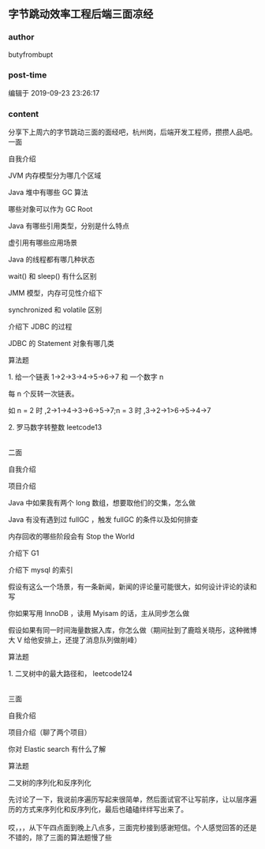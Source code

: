 ## 字节跳动效率工程后端三面凉经
### author 
butyfrombupt
### post-time 

编辑于  2019-09-23 23:26:17
### content 
<div class="post-topic-des nc-post-content">
 <div>
  <span>
   分享下上周六的字节跳动三面的面经吧，杭州岗，后端开发工程师，攒攒人品吧。
  </span>
 </div>
 <div>
  <span>
   一面
  </span>
 </div>
 <p>
  <span>
   自我介绍
  </span>
 </p>
 <p>
  <span>
   JVM
  </span>
  <span>
   内存模型分为哪几个区域
  </span>
 </p>
 <p>
  <span>
   Java
  </span>
  <span>
   堆中有哪些
  </span>
  <span>
   GC
  </span>
  <span>
   算法
  </span>
 </p>
 <p>
  <span>
   哪些对象可以作为
  </span>
  <span>
   GC Root
  </span>
 </p>
 <p>
  <span>
   Java
  </span>
  <span>
   有哪些引用类型，分别是什么特点
  </span>
 </p>
 <p>
  <span>
   虚引用有哪些应用场景
  </span>
 </p>
 <p>
  <span>
   Java
  </span>
  <span>
   的线程都有哪几种状态
  </span>
 </p>
 <p>
  <span>
   wait()
  </span>
  <span>
   和
  </span>
  <span>
   sleep()
  </span>
  <span>
   有什么区别
  </span>
 </p>
 <p>
  <span>
   JMM
  </span>
  <span>
   模型，内存可见性介绍下
  </span>
 </p>
 <p>
  <span>
   synchronized
  </span>
  <span>
   和
  </span>
  <span>
   volatile
  </span>
  <span>
   区别
  </span>
 </p>
 <p>
  <span>
   介绍下
  </span>
  <span>
   JDBC
  </span>
  <span>
   的过程
  </span>
 </p>
 <p>
  <span>
   JDBC
  </span>
  <span>
   的
  </span>
  <span>
   Statement
  </span>
  <span>
   对象有哪几类
  </span>
 </p>
 <p>
  <span>
  </span>
 </p>
 <p>
  <span>
   算法题
  </span>
 </p>
 <p>
  <span>
   1.
  </span>
  <span>
   给一个链表
  </span>
  <span>
   1-&gt;2-&gt;3-&gt;4-&gt;5-&gt;6-&gt;7
  </span>
  <span>
   和
  </span>
  <span>
  </span>
  <span>
   一个数字
  </span>
  <span>
   n
  </span>
 </p>
 <p>
  <span>
   每
  </span>
  <span>
   n
  </span>
  <span>
   个反转一次链表。
  </span>
 </p>
 <p>
  <span>
   如
  </span>
  <span>
   n = 2
  </span>
  <span>
   时
  </span>
  <span>
   ,2-&gt;1-&gt;4-&gt;3-&gt;6-&gt;5-&gt;7;n = 3
  </span>
  <span>
   时
  </span>
  <span>
   ,3-&gt;2-&gt;1&gt;6-&gt;5-&gt;4-&gt;7
  </span>
 </p>
 <p>
  <span>
  </span>
 </p>
 <div>
  <span>
   2.
  </span>
  <span>
   罗马数字转整数
  </span>
  <span>
   leetcode13
  </span>
 </div>
 <div>
  <span>
   <br/>
  </span>
 </div>
 <p>
  <span>
  </span>
 </p>
 <p>
  <span>
  </span>
 </p>
 <p>
  <span>
  </span>
 </p>
 <p>
  <span>
  </span>
 </p>
 <p>
  <span>
   二面
  </span>
 </p>
 <p>
  <span>
   自我介绍
  </span>
 </p>
 <p>
  <span>
   项目介绍
  </span>
 </p>
 <p>
  <span>
   Java
  </span>
  <span>
   中如果我有两个
  </span>
  <span>
   long
  </span>
  <span>
   数组，想要取他们的交集，怎么做
  </span>
 </p>
 <p>
  <span>
   Java
  </span>
  <span>
   有没有遇到过
  </span>
  <span>
   fullGC
  </span>
  <span>
   ，触发
  </span>
  <span>
   fullGC
  </span>
  <span>
   的条件以及如何排查
  </span>
 </p>
 <p>
  <span>
   内存回收的哪些阶段会有
  </span>
  <span>
   Stop the World
  </span>
 </p>
 <p>
  <span>
   介绍下
  </span>
  <span>
   G1
  </span>
 </p>
 <p>
  <span>
   介绍下
  </span>
  <span>
   mysql
  </span>
  <span>
   的索引
  </span>
 </p>
 <p>
  <span>
   假设有这么一个场景，有一条新闻，新闻的评论量可能很大，如何设计评论的读和写
  </span>
 </p>
 <p>
  <span>
   你如果写用
  </span>
  <span>
   InnoDB
  </span>
  <span>
   ，读用
  </span>
  <span>
   Myisam
  </span>
  <span>
   的话，主从同步怎么做
  </span>
 </p>
 <p>
  <span>
   假设如果有同一时间海量数据入库，你怎么做（期间扯到了鹿晗关晓彤，这种微博大
  </span>
  <span>
   V
  </span>
  <span>
   给他安排上，还提了消息队列做削峰）
  </span>
 </p>
 <p>
  <span>
  </span>
 </p>
 <p>
  <span>
   算法题
  </span>
 </p>
 <div>
  <span>
   1.
  </span>
  <span>
   二叉树中的最大路径和，
  </span>
  <span>
   leetcode124
  </span>
 </div>
 <div>
  <span>
   <br/>
  </span>
 </div>
 <p>
  <span>
  </span>
 </p>
 <p>
  <span>
   三面
  </span>
 </p>
 <p>
  <span>
   自我介绍
  </span>
 </p>
 <p>
  <span>
   项目介绍（聊了两个项目）
  </span>
 </p>
 <p>
  <span>
   你对
  </span>
  <span>
   Elastic
  </span>
  <span>
   search
  </span>
  <span>
   有什么了解
  </span>
 </p>
 <p>
  <span>
  </span>
 </p>
 <p>
  <span>
   算法题
  </span>
 </p>
 <p>
  <span>
   二叉树的序列化和反序列化
  </span>
 </p>
 <div>
  <span>
   先讨论了一下，我说前序遍历写起来很简单，然后面试官不让写前序，让以层序遍历的方式来序列化和反序列化，最后也磕磕绊绊写出来了。
  </span>
 </div>
 <div>
  <span>
   <br/>
  </span>
 </div>
 <div>
  哎，，，从下午四点面到晚上八点多，三面完秒接到感谢短信。个人感觉回答的还是不错的，除了三面的算法题慢了些
 </div>
</div>
